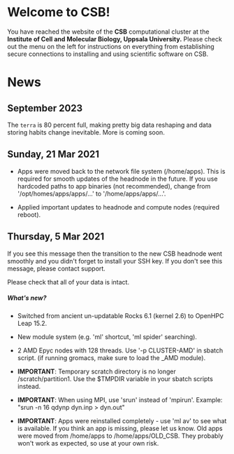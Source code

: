 # Welcome to CSB!

You have reached the website of the **CSB** computational cluster at the **Institute of Cell and Molecular Biology, Uppsala University.**
Please check out the menu on the left for instructions on everything from establishing secure connections to installing and using scientific software on CSB.

# News

## September 2023

The `terra` is 80 percent full, making pretty big data reshaping and data storing 
habits change inevitable. More is coming soon.

## Sunday, 21 Mar 2021

- Apps were moved back to the network file system (/home/apps).
  This is required for smooth updates of the headnode in the future.
  If you use hardcoded paths to app binaries (not recommended), change
  from '/opt/homes/apps/apps/...' to '/home/apps/apps/...'.

- Applied important updates to headnode and compute nodes (required reboot).

## Thursday, 5 Mar 2021
If you see this message then the transition to the new CSB headnode went smoothly
and you didn't forget to install your SSH key. If you don't see this message,
please contact support.

Please check that all of your data is intact. 

##### What's new?
- Switched from ancient un-updatable Rocks 6.1 (kernel 2.6) to OpenHPC Leap 15.2.
- New module system (e.g. 'ml' shortcut, 'ml spider' searching).
- 2 AMD Epyc nodes with 128 threads. Use '-p CLUSTER-AMD' in sbatch script.
  (if running gromacs, make sure to load the _AMD module).
  
  
- **IMPORTANT**: Temporary scratch directory is no longer /scratch/partition1.
  Use the $TMPDIR variable in your sbatch scripts instead.
  
  
- **IMPORTANT**: When using MPI, use 'srun' instead of 'mpirun'.
  Example:  "srun -n 16 qdynp dyn.inp > dyn.out"
  
  
- **IMPORTANT**: Apps were reinstalled completely - use 'ml av' to see what
  is available. If you think an app is missing, please let us know. Old apps 
  were moved from /home/apps to /home/apps/OLD_CSB. They probably won't work
  as expected, so use at your own risk.


